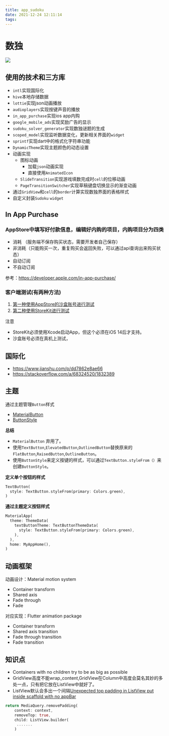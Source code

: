 ```yaml
---
title: app_sudoku
date: 2021-12-24 12:11:14
tags:
---
```


# 数独

![](1.jpg)



## 使用的技术和三方库
* `intl`实现国际化
* `hive`本地存储数据
* `lottie`实现json动画播放
* `audioplayers`实现按键声音的播放
* `in_app_purchase`实现ios app内购
* `google_mobile_ads`实现奖励广告的显示
* `sudoku_solver_generator`实现数独谜题的生成
* `scoped_model`实现监听数据变化，更新相关界面的`widget`
* `sprintf`实现dart中的格式化字符串功能
* `DynamicTheme`实现主题颜色的动态设置
* 动画实现
    * 图标动画
        * 加载`json`动画实现
        * 直接使用`AnimatedIcon`
    * `SlideTransition`实现游戏填数完成时`cell`的位移动画
    * `PageTransitionSwitcher`实现草稿键盘切换显示的渐变动画
* 通过`GridView`和`cell`的`border`计算实现数独界面的表格样式
* 自定义封装`Sudoku` `widget`

## In App Purchase
### AppStore中填写好付款信息，编辑好内购的项目，内购项目分为四类

* 消耗 （服务端不保存购买状态，需要开发者自己保存）
* 非消耗（只能购买一次，重复购买会返回失败，可以通过api查询出来购买状态）
* 自动订阅
* 不自动订阅

参考：https://developer.apple.com/in-app-purchase/

### 客户端测试(有两种方法)

1. [第一种使用AppStore的沙盒账号进行测试](https://developer.apple.com/in-app-purchase/)
2. [第二种使用StoreKit进行测试](https://developer.apple.com/documentation/xcode/setting-up-storekit-testing-in-xcode?preferredLanguage=occ)

注意
* StoreKit必须使用Xcode启动App，但这个必须在iOS 14后才支持。
* 沙盒账号必须在真机上测试，

## 国际化
* https://www.jianshu.com/p/dd7862e8ae66
* https://stackoverflow.com/a/68324520/1832389

## 主题
通过主题管理`Button`样式
* [MaterialButton](https://api.flutter.dev/flutter/material/MaterialButton-class.html)
* [ButtonStyle](https://api.flutter.dev/flutter/material/ButtonStyle-class.html)

**总结**
* `MaterialButton` 弃用了。
* 使用`TextButton`,`ElevatedButton`,`OutlinedButton`替换原来的`FlatButton`,`RaisedButton`,`OutlineButton`。
* 使用`ButtonStyle`来定义按键的样式，可以通过`TextButton.styleFrom（）`来创建`ButtonStyle`。

**定义单个按钮的样式**
```dart
TextButton(
  style: TextButton.styleFrom(primary: Colors.green),
)
```
**通过主题定义按钮样式**
```dart
MaterialApp(
  theme: ThemeData(
    textButtonTheme: TextButtonThemeData(
      style: TextButton.styleFrom(primary: Colors.green),
    ),
  ),
  home: MyAppHome(),
)
```

## 动画框架

动画设计：Material motion system
* Container transform
* Shared axis
* Fade through
* Fade

对应实现：Flutter animation package
* Container transform
* Shared axis transition
* Fade through transition
* Fade transition

## 知识点
* Containers with no children try to be as big as possible
* GridView高度不能wrap_content,GridView在Column中高度会莫名其妙的多处一点，只有把它放在ListView中就好了。
* ListView默认会多出一个间隔[Unexpected top padding in ListView put inside scaffold with no appBar](https://github.com/flutter/flutter/issues/14842)

```dart
return MediaQuery.removePadding(
    context: context,
    removeTop: true,
    child: ListView.builder(
     .......
    )
```

